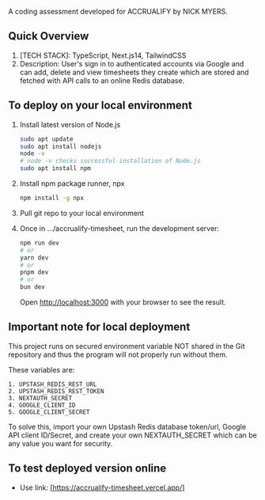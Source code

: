 A coding assessment developed for ACCRUALIFY by NICK MYERS.

## Quick Overview

1. [TECH STACK]: TypeScript, Next.js14, TailwindCSS
2. Description: User's sign in to authenticated accounts via Google and can add, delete and view timesheets they create which are stored and fetched with API calls to an online Redis database.

## To deploy on your local environment

1. Install latest version of Node.js
    ```bash
    sudo apt update
    sudo apt install nodejs
    node -v
    # node -v checks successful installation of Node.js
    sudo apt install npm
    ```
2. Install npm package runner, npx
    ```bash
    npm install -g npx
    ```
3. Pull git repo to your local environment
4. Once in .../accrualify-timesheet, run the development server:

    ```bash
    npm run dev
    # or
    yarn dev
    # or
    pnpm dev
    # or
    bun dev
    ```

    Open [http://localhost:3000](http://localhost:3000) with your browser to see the result.

## Important note for local deployment
This project runs on secured environment variable NOT shared in the Git repository and thus the program
will not properly run without them.

These variables are:
```
1. UPSTASH_REDIS_REST_URL
2. UPSTASH_REDIS_REST_TOKEN
3. NEXTAUTH_SECRET
4. GOOGLE_CLIENT_ID
5. GOOGLE_CLIENT_SECRET
```

To solve this, import your own Upstash Redis database token/url, Google API client ID/Secret, and create your own NEXTAUTH_SECRET which can be any value you want for security.

## To test deployed version online

- Use link: [https://accrualify-timesheet.vercel.app/] 
